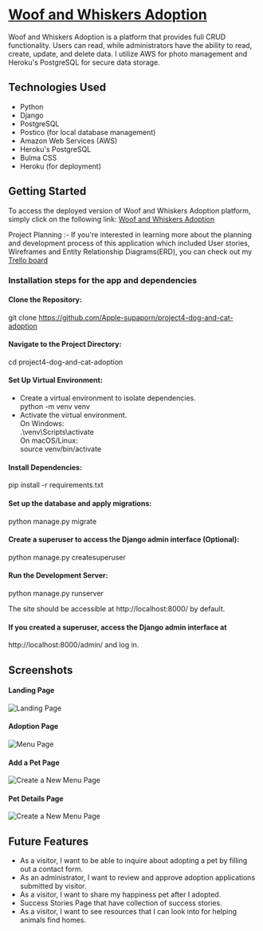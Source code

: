 # [Woof and Whiskers Adoption](https://dogandcat-adoption-c23fc9844c3a.herokuapp.com/)
Woof and Whiskers Adoption is a platform that provides full CRUD functionality. Users can read, while administrators have the ability to read, create, update, and delete data. I utilize AWS for photo management and Heroku's PostgreSQL for secure data storage. 

## Technologies Used
- Python
- Django
- PostgreSQL
- Postico (for local database management)
- Amazon Web Services (AWS)
- Heroku's PostgreSQL
- Bulma CSS
- Heroku (for deployment)

## Getting Started
To access the deployed version of Woof and Whiskers Adoption platform, simply click on the following link: [Woof and Whiskers Adoption](https://dogandcat-adoption-c23fc9844c3a.herokuapp.com/)

Project Planning :- If you're interested in learning more about the planning and development process of this application which included User stories, Wireframes and Entity Relationship Diagrams(ERD), you can check out my [Trello board](https://trello.com/b/bSekNsA8/dog-and-cat-adoption-python-project)

### Installation steps for the app and dependencies
#### Clone the Repository:
git clone https://github.com/Apple-supaporn/project4-dog-and-cat-adoption

#### Navigate to the Project Directory:
cd project4-dog-and-cat-adoption

#### Set Up Virtual Environment:
- Create a virtual environment to isolate dependencies.  
python -m venv venv
- Activate the virtual environment.  
On Windows:  
.\venv\Scripts\activate  
On macOS/Linux:  
source venv/bin/activate

#### Install Dependencies:
pip install -r requirements.txt

#### Set up the database and apply migrations:
python manage.py migrate


#### Create a superuser to access the Django admin interface (Optional):
python manage.py createsuperuser

#### Run the Development Server:
python manage.py runserver

The site should be accessible at http://localhost:8000/ by default.

#### If you created a superuser, access the Django admin interface at 
http://localhost:8000/admin/ and log in.


## Screenshots
#### Landing Page
![Landing Page](static/images/screenshot-1.png)

#### Adoption Page
![Menu Page](static/images/screenshot-2.png)

#### Add a Pet Page
![Create a New Menu Page](static/images/screenshot-3.png)

#### Pet Details Page
![Create a New Menu Page](static/images/screenshot-4.png)


## Future Features
- As a visitor, I want to be able to inquire about adopting a pet by filling out a contact form.
- As an administrator, I want to review and approve adoption applications submitted by visitor.
- As a visitor, I want to share my happiness pet after I adopted.
- Success Stories Page that have collection of success stories.
- As a visitor, I want to see resources that I can look into for helping animals find homes.


